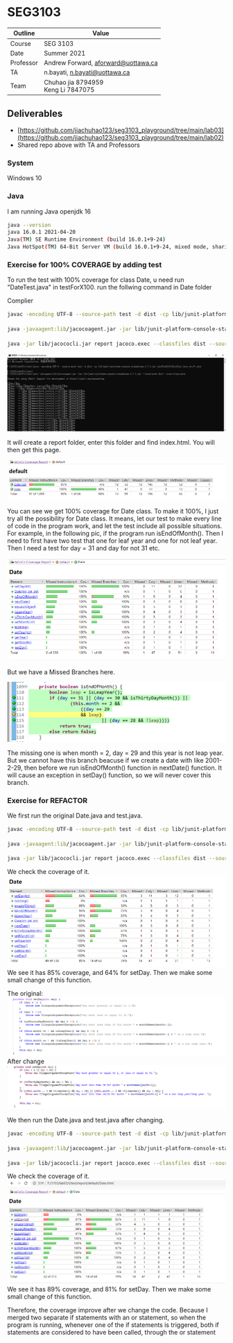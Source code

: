 # SEG3103

| Outline | Value |
| --- | --- |
| Course | SEG 3103 |
| Date | Summer 2021 |
| Professor | Andrew Forward, aforward@uottawa.ca |
| TA | n.bayati, n.bayati@uottawa.ca |
| Team | Chuhao jia 8794959<br>Keng Li 7847075 |


## Deliverables

* [https://github.com/jiachuhao123/seg3103_playground/tree/main/lab03](https://github.com/jiachuhao123/seg3103_playground/tree/main/lab02)
* Shared repo above with TA and Professors

### System

Windows 10

### Java

I am running Java openjdk 16

```bash
java --version
java 16.0.1 2021-04-20
Java(TM) SE Runtime Environment (build 16.0.1+9-24)
Java HotSpot(TM) 64-Bit Server VM (build 16.0.1+9-24, mixed mode, sharing)
```


### Exercise for 100% COVERAGE by adding test

To run the test with 100% coverage for class Date, u need run "DateTest.java" in testForX100.
run the follwing command in Date folder

Complier 
```bash
javac -encoding UTF-8 --source-path test -d dist -cp lib/junit-platform-console-standalone-1.7.1.jar testForX100/DateTest.java src/*.java

java -javaagent:lib/jacocoagent.jar -jar lib/junit-platform-console-standalone-1.7.1.jar --class-path dist --scan-class-path

java -jar lib/jacococli.jar report jacoco.exec --classfiles dist --sourcefiles src --html report
```
![Running Java in the console](assets/date2.png)

It will create a report folder, enter this folder and find index.html. You will then get this page.

![Running Java in the console](assets/date3.png)

You can see we get 100% coverage for Date class. To make it 100%, I just try all the possibility for Date class. It means, let our test to make every line of code in the program work, and let the test include all possible situations. For example, in the following pic, if the program run isEndOfMonth(). Then I need to first have two test that one for leaf year and one for not leaf year. Then I need a test for day = 31 and day for not 31 etc.

![Running Java in the console](assets/date4.png)

But we have a Missed Branches here.

![Running Java in the console](assets/date5.png)

The missing one is when month = 2, day = 29 and this year is not leap year. But we cannot have this branch beacuse if we create a date with like 2001-2-29, then before we run isEndOfMonth() function in nextDate() function. It will cause an exception in setDay() function, so we will never cover this branch.

### Exercise for REFACTOR

We first run the original Date.java and test.java.
```bash
javac -encoding UTF-8 --source-path test -d dist -cp lib/junit-platform-console-standalone-1.7.1.jar test/DateTest.java src/*.java

java -javaagent:lib/jacocoagent.jar -jar lib/junit-platform-console-standalone-1.7.1.jar --class-path dist --scan-class-path

java -jar lib/jacococli.jar report jacoco.exec --classfiles dist --sourcefiles src --html report
```
We check the coverage of it.
![Running Java in the console](assets/java1.png)
We see it has 85% coverage, and 64% for setDay. Then we make some small change of this function.

The original:
![Running Java in the console](assets/code1.png)
After change
![Running Java in the console](assets/code2.png)

We then run the Date.java and test.java after changing.
```bash
javac -encoding UTF-8 --source-path test -d dist -cp lib/junit-platform-console-standalone-1.7.1.jar test/DateTest.java rsrc/*.java

java -javaagent:lib/jacocoagent.jar -jar lib/junit-platform-console-standalone-1.7.1.jar --class-path dist --scan-class-path

java -jar lib/jacococli.jar report jacoco.exec --classfiles dist --sourcefiles src --html report
```

We check the coverage of it.
![Running Java in the console](assets/java2.png)
We see it has 89% coverage, and 81% for setDay. Then we make some small change of this function.

Therefore, the coverage improve after we change the code. Because I merged two separate if statements with an or statement, so when the program is running, whenever one of the if statements is triggered, both if statements are considered to have been called, through the or statement
